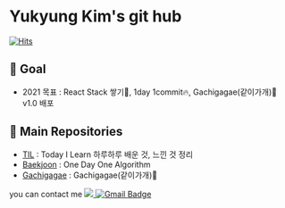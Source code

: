 Yukyung Kim's git hub
====       
[![Hits](https://hits.seeyoufarm.com/api/count/incr/badge.svg?url=https%3A%2F%2Fgithub.com%2Fyukyung123%2Fyukyung123&count_bg=%2379C83D&title_bg=%23555555&icon=&icon_color=#bd79d1&title=hits&edge_flat=false)](https://hits.seeyoufarm.com)


🔭 Goal
----

- 2021 목표 : React Stack 쌓기🐣, 1day 1commit🔥, Gachigagae(같이가개)🐶v1.0 배포

🔭 Main Repositories
----
- <a href="https://github.com/yukyung123/TIL">TIL</a> : Today I Learn 하루하루 배운 것, 느낀 것 정리
- <a href="https://github.com/yukyung123/Baekjoon">Baekjoon</a> : One Day One Algorithm 
- <a href="https://github.com/yukyung123/gachigagae">Gachigagae</a> : Gachigagae(같이가개)🐶






you can contact me <a href="https://www.instagram.com/kimky_60/"><img src="https://img.shields.io/badge/Instagram-E4405F?style=flat-square&logo=Instagram&logoColor=white&link=https://www.instagram.com/kimky_60/"/> </a>
[![Gmail Badge](https://img.shields.io/badge/Gmail-D14836?style=flat&logo=Gmail&logoColor=white)](mailto:ygim36204@gmail.com)
